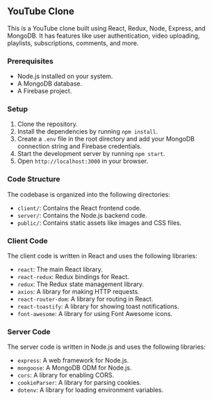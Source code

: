 ## YouTube Clone

This is a YouTube clone built using React, Redux, Node, Express, and MongoDB. It has features like user authentication, video uploading, playlists, subscriptions, comments, and more.

### Prerequisites

- Node.js installed on your system.
- A MongoDB database.
- A Firebase project.

### Setup

1. Clone the repository.
2. Install the dependencies by running `npm install`.
3. Create a `.env` file in the root directory and add your MongoDB connection string and Firebase credentials.
4. Start the development server by running `npm start`.
5. Open `http://localhost:3000` in your browser.

### Code Structure

The codebase is organized into the following directories:

- `client/`: Contains the React frontend code.
- `server/`: Contains the Node.js backend code.
- `public/`: Contains static assets like images and CSS files.

### Client Code

The client code is written in React and uses the following libraries:

- `react`: The main React library.
- `react-redux`: Redux bindings for React.
- `redux`: The Redux state management library.
- `axios`: A library for making HTTP requests.
- `react-router-dom`: A library for routing in React.
- `react-toastify`: A library for showing toast notifications.
- `font-awesome`: A library for using Font Awesome icons.

### Server Code

The server code is written in Node.js and uses the following libraries:

- `express`: A web framework for Node.js.
- `mongoose`: A MongoDB ODM for Node.js.
- `cors`: A library for enabling CORS.
- `cookieParser`: A library for parsing cookies.
- `dotenv`: A library for loading environment variables.
